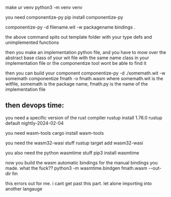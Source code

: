 make ur venv
python3 -m venv venv

you need componentize-py
pip install componentize-py

componentize-py -d filename.wit -w packagename bindings .

the above command spits out template folder with your type defs and unimplemented functions

then you make an implementation python file, and you have to mow over the abstract base class of your wit file with the same name class in your implementation file or the componentize tool wont be able to find it

then you can build your component 
componentize-py -d ./somemath.wit -w somemath componentize fmath -o fmath.wasm
where somemath.wit is the witfile, somemath is the package name, fmath.py is the name of the implementation file

## then devops time:

you need a specific version of the rust compiler
rustup install 1.76.0
rustup default nightly-2024-02-04

you need wasm-tools
cargo install wasm-tools

you need the wasm32-wasi stuff 
rustup target add wasm32-wasi

you also need the python wasmtime stuff
pip3 install wasmtime

now you build the wasm automatic bindings for the manual bindings you made. what the fuck??
python3 -m wasmtime.bindgen fmath.wasm --out-dir fm

this errors out for me. i cant get past this part. let alone importing into another langauge